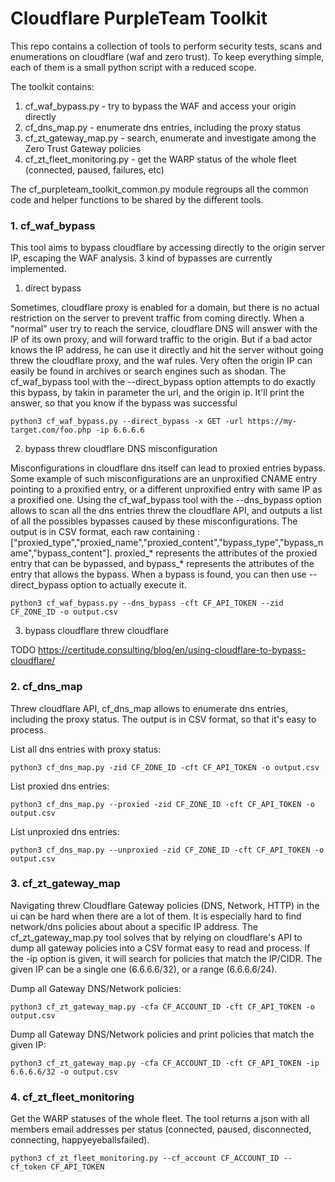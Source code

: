 # Cloudflare PurpleTeam Toolkit

This repo contains a collection of tools to perform security tests, scans and enumerations on cloudflare (waf and zero trust). To keep everything simple, each of them is a small python script with a reduced scope.

The toolkit contains:
1. cf_waf_bypass.py - try to bypass the WAF and access your origin directly
2. cf_dns_map.py - enumerate dns entries, including the proxy status
3. cf_zt_gateway_map.py - search, enumerate and investigate among the Zero Trust Gateway policies
4. cf_zt_fleet_monitoring.py - get the WARP status of the whole fleet (connected, paused, failures, etc)

The cf_purpleteam_toolkit_common.py module regroups all the common code and helper functions to be shared by the different tools.   

### 1. cf_waf_bypass
This tool aims to bypass cloudflare by accessing directly to the origin server IP, escaping the WAF analysis. 3 kind of bypasses are currently implemented.

1. direct bypass

Sometimes, cloudflare proxy is enabled for a domain, but there is no actual restriction on the server to prevent traffic from coming directly. When a "normal" user try to reach the service, cloudflare DNS will answer with the IP of its own proxy, and will forward traffic to the origin. But if a bad actor knows the IP address, he can use it directly and hit the server without going threw the cloudflare proxy, and the waf rules. Very often the origin IP can easily be found in archives or search engines such as shodan. The cf_waf_bypass tool with the --direct_bypass option attempts to do exactly this bypass, by takin in parameter the url, and the origin ip. It'll print the answer, so that you know if the bypass was successful
```
python3 cf_waf_bypass.py --direct_bypass -x GET -url https://my-target.com/foo.php -ip 6.6.6.6
```

2. bypass threw cloudflare DNS misconfiguration

Misconfigurations in cloudflare dns itself can lead to proxied entries bypass. Some example of such misconfigurations are an unproxified CNAME entry pointing to a proxified entry, or a different unproxified entry with same IP as a proxified one. Using the cf_waf_bypass tool with the --dns_bypass option allows to scan all the dns entries threw the cloudflare API, and outputs a list of all the possibles bypasses caused by these misconfigurations. 
The output is in CSV format, each raw containing : ["proxied_type","proxied_name","proxied_content","bypass_type","bypass_name","bypass_content"]. proxied_* represents the attributes of the proxied entry that can be bypassed, and bypass_* represents the attributes of the entry that allows the bypass. When a bypass is found, you can then use --direct_bypass option to actually execute it.
```
python3 cf_waf_bypass.py --dns_bypass -cft CF_API_TOKEN --zid CF_ZONE_ID -o output.csv
```

3. bypass cloudflare threw cloudflare

TODO
https://certitude.consulting/blog/en/using-cloudflare-to-bypass-cloudflare/

### 2. cf_dns_map

Threw cloudflare API, cf_dns_map allows to enumerate dns entries, including the proxy status.
The output is in CSV format, so that it's easy to process. 

List all dns entries with proxy status:
```
python3 cf_dns_map.py -zid CF_ZONE_ID -cft CF_API_TOKEN -o output.csv
```

List proxied dns entries:
```
python3 cf_dns_map.py --proxied -zid CF_ZONE_ID -cft CF_API_TOKEN -o output.csv
```

List unproxied dns entries:
```
python3 cf_dns_map.py --unproxied -zid CF_ZONE_ID -cft CF_API_TOKEN -o output.csv
```

### 3. cf_zt_gateway_map

Navigating threw Cloudflare Gateway policies (DNS, Network, HTTP) in the ui can be hard when there are a lot of them. It is especially hard to find network/dns policies about about a specific IP address. The cf_zt_gateway_map.py tool solves that by relying on cloudflare's API to dump all gateway policies into a CSV format easy to read and process. If the -ip option is given, it will search for policies that match the IP/CIDR. The given IP can be a single one (6.6.6.6/32), or a range (6.6.6.6/24).

Dump all Gateway DNS/Network policies:
```
python3 cf_zt_gateway_map.py -cfa CF_ACCOUNT_ID -cft CF_API_TOKEN -o output.csv
```

Dump all Gateway DNS/Network policies and print policies that match the given IP:
```
python3 cf_zt_gateway_map.py -cfa CF_ACCOUNT_ID -cft CF_API_TOKEN -ip 6.6.6.6/32 -o output.csv
```

### 4. cf_zt_fleet_monitoring

Get the WARP statuses of the whole fleet. The tool returns a json with all members email addresses per status (connected, paused, disconnected, connecting, happyeyeballsfailed).

```
python3 cf_zt_fleet_monitoring.py --cf_account CF_ACCOUNT_ID --cf_token CF_API_TOKEN
```